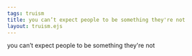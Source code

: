 ```yaml
---
tags: truism
title: you can’t expect people to be something they're not
layout: truism.ejs
---
```


you can’t expect people to be something they're not